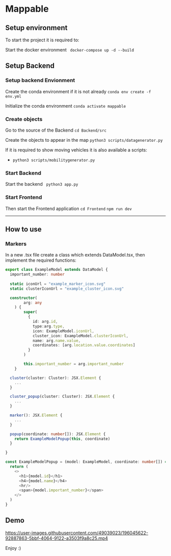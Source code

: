 # Mappable


## Setup environment

To start the project it is required to:

Start the docker environment
`` docker-compose up -d --build``

## Setup Backend

### Setup backend Envionment
Create the conda environment if it is not already
``conda env create -f env.yml``

Initialize the conda environment
``conda activate mappable``

### Create objects

Go to the source of the Backend
``cd Backend/src``

Create the objects to appear in the map
``python3 scripts/datagenerator.py``

If it is required to show moving vehicles it is also available a scripts:
- ``python3 scripts/mobilitygenerator.py``

### Start Backend

Start the backend
`` python3 app.py``

### Start Frontend

Then start the Frontend application
``cd Frontend``
``npm run dev``

---

## How to use

### Markers

In a new .tsx file create a class which extends DataModel.tsx, then implement the required functions:

```typescript
export class ExampleModel extends DataModel {
  important_number: number
  
  static iconUrl = "example_marker_icon.svg"
  static clusterIconUrl = "example_cluster_icon.svg"

  constructor(
        arg: any
    ) {
        super(
          {
            id: arg.id, 
            type:arg.type,
            icon: ExampleModel.iconUrl,
            cluster_icon: ExampleModel.clusterIconUrl,
            name: arg.name.value,
            coordinates: [arg.location.value.coordinates]
          }
        )

        this.important_number = arg.important_number
    }

  cluster(cluster: Cluster): JSX.Element {
    ...
  }

  cluster_popup(cluster: Cluster): JSX.Element {
    ...
  }

  marker(): JSX.Element {
    ...
  }

  popup(coordinate: number[]): JSX.Element {
    return ExampleModelPopup(this, coordinate)
  }

}

const ExampleModelPopup = (model: ExampleModel, coordinate: number[]) => {
  return (
    <>
      <h1>{model.id}</h1>
      <h4>{model.name}</h4>
      <hr/>
      <span>{model.important_number}</span>
    </>
  )
}
```

## Demo

https://user-images.githubusercontent.com/49039023/196045622-92887863-5bbf-4064-9122-a3503f9a8c25.mp4


Enjoy :)
